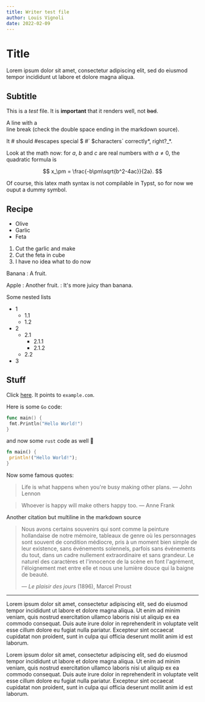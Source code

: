 ```yaml
---
title: Writer test file
author: Louis Vignoli
date: 2022-02-09
---
```


# Title

Lorem ipsum dolor sit amet, consectetur adipiscing elit, sed do eiusmod tempor incididunt ut labore et dolore magna aliqua.

## Subtitle

This is a _test_ file. It is **important** that it renders well, not ~~bad~~.

A line with a  
line break (check the double space ending in the markdown source).

It # should #escapes special $ #\` $characters` correctly*, right?_*.

Look at the math now: for $a$, $b$ and $c$ are real numbers with $a\neq 0$, the quadratic formula is

$$
x_\pm = \frac{-b\pm\sqrt{b^2-4ac}}{2a}.
$$

Of course, this latex math syntax is not compilable in Typst, so for now we ouput a dummy symbol.

## Recipe

- Olive
- Garlic
- Feta

1. Cut the garlic and make
2. Cut the feta in cube
3. I have no idea what to do now

Banana
: A fruit.

Apple
: Another fruit.
: It's more juicy than banana.

Some nested lists

- 1
  - 1.1
  - 1.2
- 2
  - 2.1
    - 2.1.1
    - 2.1.2
  - 2.2
- 3

## Stuff

Click [here](https://example.com). It points to `example.com`.

Here is some `Go` code:

```go
func main() {
 fmt.Println("Hello World!")
}
```

and now some `rust` code as well 🦀

```rust
fn main() {
 println!("Hello World!");
}
```

Now some famous quotes:

> Life is what happens when you're busy making other plans. — John Lennon

> Whoever is happy will make others happy too. — Anne Frank

Another citation but multiline in the markdown source

> Nous avons certains souvenirs qui sont comme la peinture hollandaise de notre mémoire, tableaux de genre où les personnages sont souvent de condition médiocre, pris à un moment bien simple de leur existence, sans événements solennels, parfois sans événements du tout, dans un cadre nullement extraordinaire et sans grandeur.
> Le naturel des caractères et l'innocence de la scène en font l'agrément, l'éloignement met entre elle et nous une lumière douce qui la baigne de beauté.
>
> — _Le plaisir des jours_ (1896), Marcel Proust

---

Lorem ipsum dolor sit amet, consectetur adipiscing elit, sed do eiusmod tempor incididunt ut labore et dolore magna aliqua. Ut enim ad minim veniam, quis nostrud exercitation ullamco laboris nisi ut aliquip ex ea commodo consequat. Duis aute irure dolor in reprehenderit in voluptate velit esse cillum dolore eu fugiat nulla pariatur. Excepteur sint occaecat cupidatat non proident, sunt in culpa qui officia deserunt mollit anim id est laborum.

Lorem ipsum dolor sit amet, consectetur adipiscing elit, sed do eiusmod tempor incididunt ut labore et dolore magna aliqua.
Ut enim ad minim veniam, quis nostrud exercitation ullamco laboris nisi ut aliquip ex ea commodo consequat.
Duis aute irure dolor in reprehenderit in voluptate velit esse cillum dolore eu fugiat nulla pariatur.
Excepteur sint occaecat cupidatat non proident, sunt in culpa qui officia deserunt mollit anim id est laborum.
